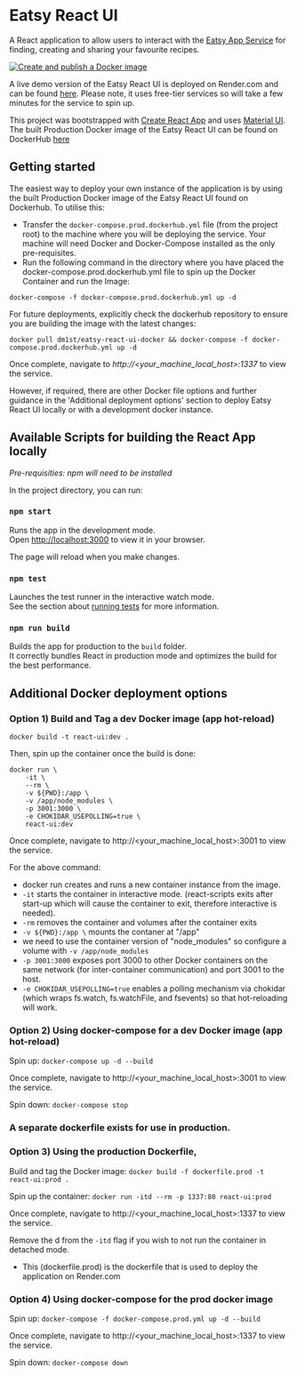 # Eatsy React UI

A React application to allow users to interact with the [Eatsy App Service](https://github.com/DM1st/eatsy) for finding, creating and sharing your favourite recipes.

[![Create and publish a Docker image](https://github.com/DM1st/eatsy-react-ui/actions/workflows/publish.yml/badge.svg)](https://github.com/DM1st/eatsy-react-ui/actions/workflows/publish.yml)

A live demo version of the Eatsy React UI is deployed on Render.com and can be found [here](https://eatsy-ui.onrender.com/). Please note, it uses free-tier services so will take a few minutes for the service to spin up.

This project was bootstrapped with [Create React App](https://github.com/facebook/create-react-app) and uses [Material UI](https://mui.com/).
The built Production Docker image of the Eatsy React UI can be found on DockerHub [here](https://hub.docker.com/r/dm1st/eatsy-react-ui-docker)

## Getting started

The easiest way to deploy your own instance of the application is by using the built Production Docker image of the Eatsy React UI found on Dockerhub. To utilise this:

- Transfer the `docker-compose.prod.dockerhub.yml` file (from the project root) to the machine where you will be deploying the service. Your machine will need Docker and Docker-Compose installed as the only pre-requisites.
- Run the following command in the directory where you have placed the docker-compose.prod.dockerhub.yml file to spin up the Docker Container and run the Image:

```
docker-compose -f docker-compose.prod.dockerhub.yml up -d
```

For future deployments, explicitly check the dockerhub repository to ensure you are building the image with the latest changes:

```
docker pull dm1st/eatsy-react-ui-docker && docker-compose -f docker-compose.prod.dockerhub.yml up -d
```

Once complete, navigate to *http://<your_machine_local_host>:1337* to view the service. 

However, if required, there are other Docker file options and further guidance in the 'Additional deployment options' section to deploy Eatsy React UI locally or with a development docker instance.

## Available Scripts for building the React App locally

*Pre-requisities: npm will need to be installed*

In the project directory, you can run:

### `npm start`

Runs the app in the development mode.\
Open [http://localhost:3000](http://localhost:3000) to view it in your browser.

The page will reload when you make changes.

### `npm test`

Launches the test runner in the interactive watch mode.\
See the section about [running tests](https://facebook.github.io/create-react-app/docs/running-tests) for more information.

### `npm run build`

Builds the app for production to the `build` folder.\
It correctly bundles React in production mode and optimizes the build for the best performance.

## Additional Docker deployment options

### Option 1) Build and Tag a dev Docker image (app hot-reload)

`docker build -t react-ui:dev .`

Then, spin up the container once the build is done:

```
docker run \
    -it \
    --rm \
    -v ${PWD}:/app \
    -v /app/node_modules \
    -p 3001:3000 \
    -e CHOKIDAR_USEPOLLING=true \
    react-ui:dev
```
Once complete, navigate to http://<your_machine_local_host>:3001 to view the service.

For the above command: 
- docker run creates and runs a new container instance from the image.
- `-it` starts the container in interactive mode. (react-scripts exits after start-up which will cause the container to exit, therefore interactive is needed).
- `-rm` removes the container and volumes after the container exits
- `-v ${PWD}:/app \` mounts the contaner at "/app"
- we need to use the container version of "node_modules" so configure a volume with `-v /app/node_modules`
- `-p 3001:3000` exposes port 3000 to other Docker containers on the same network (for inter-container communication) and port 3001 to the host.
- `-e CHOKIDAR_USEPOLLING=true` enables a polling mechanism via chokidar (which wraps fs.watch, fs.watchFile, and fsevents) so that hot-reloading will work.

### Option 2) Using docker-compose for a dev Docker image (app hot-reload)

Spin up: `docker-compose up -d --build`

Once complete, navigate to http://<your_machine_local_host>:3001 to view the service.

Spin down: `docker-compose stop`

### A separate dockerfile exists for use in production.

### Option 3) Using the production Dockerfile, 

Build and tag the Docker image: `docker build -f dockerfile.prod -t react-ui:prod .`

Spin up the container: `docker run -itd --rm -p 1337:80 react-ui:prod`

Once complete, navigate to http://<your_machine_local_host>:1337 to view the service.

Remove the d from the `-itd` flag if you wish to not run the container in detached mode.

- This (dockerfile.prod) is the dockerfile that is used to deploy the application on Render.com

### Option 4) Using docker-compose for the prod docker image

Spin up: `docker-compose -f docker-compose.prod.yml up -d --build`

Once complete, navigate to http://<your_machine_local_host>:1337 to view the service.

Spin down: `docker-compose down`